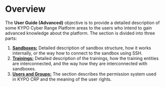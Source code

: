 # Overview

The **User Guide (Advanced)** objective is to provide a detailed description of some KYPO Cyber Range Platform areas to the users who intend to gain advanced knowledge about the platform. The section is divided into three parts: 

1. **[Sandboxes:](../sandboxes/sandboxes-overview/)** Detailed description of sandbox structure, how it works internally, or the way how to connect to the sandbox using SSH. 
2. **[Trainings:](../trainings/trainings-overview/)** Detailed description of the trainings, how the training entities are interconnected, and the way how they are interconnected with sandboxes. 
3. **[Users and Groups:](../users-and-groups/users-and-groups-overview/)** The section describes the permission system used in KYPO CRP and the meaning of the user rights.
